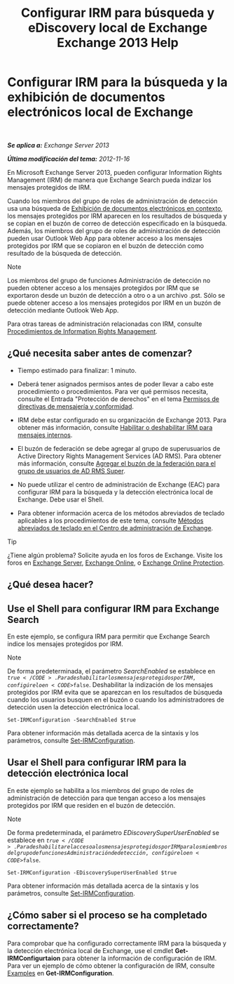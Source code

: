 ﻿---
title: 'Configurar IRM para búsqueda y eDiscovery local de Exchange Exchange 2013 Help'
TOCTitle: Configurar IRM para la búsqueda y la exhibición de documentos electrónicos local de Exchange
ms:assetid: d96790e9-93ad-4a56-b90f-2dbfa2f2073c
ms:mtpsurl: https://technet.microsoft.com/es-es/library/Gg588319(v=EXCHG.150)
ms:contentKeyID: 49895950
ms.date: 05/22/2018
mtps_version: v=EXCHG.150
ms.translationtype: MT
---

# Configurar IRM para la búsqueda y la exhibición de documentos electrónicos local de Exchange

 

_**Se aplica a:** Exchange Server 2013_

_**Última modificación del tema:** 2012-11-16_

En Microsoft Exchange Server 2013, pueden configurar Information Rights Management (IRM) de manera que Exchange Search pueda indizar los mensajes protegidos de IRM.

Cuando los miembros del grupo de roles de administración de detección usa una búsqueda de [Exhibición de documentos electrónicos en contexto](https://docs.microsoft.com/es-es/exchange/security-and-compliance/data-loss-prevention/integrate-sensitive-information-rules), los mensajes protegidos por IRM aparecen en los resultados de búsqueda y se copian en el buzón de correo de detección especificado en la búsqueda. Además, los miembros del grupo de roles de administración de detección pueden usar Outlook Web App para obtener acceso a los mensajes protegidos por IRM que se copiaron en el buzón de detección como resultado de la búsqueda de detección.


> [!NOTE]
> Los miembros del grupo de funciones Administración de detección no pueden obtener acceso a los mensajes protegidos por IRM que se exportaron desde un buzón de detección a otro o a un archivo .pst. Sólo se puede obtener acceso a los mensajes protegidos por IRM en un buzón de detección mediante Outlook Web App.



Para otras tareas de administración relacionadas con IRM, consulte [Procedimientos de Information Rights Management](information-rights-management-procedures-exchange-2013-help.md).

## ¿Qué necesita saber antes de comenzar?

  - Tiempo estimado para finalizar: 1 minuto.

  - Deberá tener asignados permisos antes de poder llevar a cabo este procedimiento o procedimientos. Para ver qué permisos necesita, consulte el Entrada "Protección de derechos" en el tema [Permisos de directivas de mensajería y conformidad](messaging-policy-and-compliance-permissions-exchange-2013-help.md).

  - IRM debe estar configurado en su organización de Exchange 2013. Para obtener más información, consulte [Habilitar o deshabilitar IRM para mensajes internos](enable-or-disable-irm-for-internal-messages-exchange-2013-help.md).

  - El buzón de federación se debe agregar al grupo de superusuarios de Active Directory Rights Management Services (AD RMS). Para obtener más información, consulte [Agregar el buzón de la federación para el grupo de usuarios de AD RMS Super](add-the-federation-mailbox-to-the-ad-rms-super-users-group-exchange-2013-help.md).

  - No puede utilizar el centro de administración de Exchange (EAC) para configurar IRM para la búsqueda y la detección electrónica local de Exchange. Debe usar el Shell.

  - Para obtener información acerca de los métodos abreviados de teclado aplicables a los procedimientos de este tema, consulte [Métodos abreviados de teclado en el Centro de administración de Exchange](keyboard-shortcuts-in-the-exchange-admin-center-exchange-online-protection-help.md).


> [!TIP]
> ¿Tiene algún problema? Solicite ayuda en los foros de Exchange. Visite los foros en <A href="https://go.microsoft.com/fwlink/p/?linkid=60612">Exchange Server</A>, <A href="https://go.microsoft.com/fwlink/p/?linkid=267542">Exchange Online</A>, o <A href="https://go.microsoft.com/fwlink/p/?linkid=285351">Exchange Online Protection</A>.



## ¿Qué desea hacer?

## Use el Shell para configurar IRM para Exchange Search

En este ejemplo, se configura IRM para permitir que Exchange Search indice los mensajes protegidos por IRM.


> [!NOTE]
> De forma predeterminada, el parámetro <EM>SearchEnabled</EM> se establece en <CODE>$true</CODE>. Para deshabilitar los mensajes protegidos por IRM, configúrelo en <CODE>$false</CODE>. Deshabilitar la indización de los mensajes protegidos por IRM evita que se aparezcan en los resultados de búsqueda cuando los usuarios busquen en el buzón o cuando los administradores de detección usen la detección electrónica local.



    Set-IRMConfiguration -SearchEnabled $true

Para obtener información más detallada acerca de la sintaxis y los parámetros, consulte [Set-IRMConfiguration](https://technet.microsoft.com/es-es/library/dd979792\(v=exchg.150\)).

## Usar el Shell para configurar IRM para la detección electrónica local

En este ejemplo se habilita a los miembros del grupo de roles de administración de detección para que tengan acceso a los mensajes protegidos por IRM que residen en el buzón de detección.


> [!NOTE]
> De forma predeterminada, el parámetro <EM>EDiscoverySuperUserEnabled</EM> se establece en <CODE>$true</CODE>. Para deshabilitar el acceso a los mensajes protegidos por IRM para los miembros del grupo de funciones Administración de detección, configúrelo en <CODE>$false</CODE>.



    Set-IRMConfiguration -EDiscoverySuperUserEnabled $true

Para obtener información más detallada acerca de la sintaxis y los parámetros, consulte [Set-IRMConfiguration](https://technet.microsoft.com/es-es/library/dd979792\(v=exchg.150\)).

## ¿Cómo saber si el proceso se ha completado correctamente?

Para comprobar que ha configurado correctamente IRM para la búsqueda y la detección electrónica local de Exchange, use el cmdlet **Get-IRMConfigurtaion** para obtener la información de configuración de IRM. Para ver un ejemplo de cómo obtener la configuración de IRM, consulte [Examples](https://technet.microsoft.com/es-es/e1821219-fe18-4642-a9c2-58eb0aadd61a\(exchg.150\)#examples) en **Get-IRMConfiguration**.

